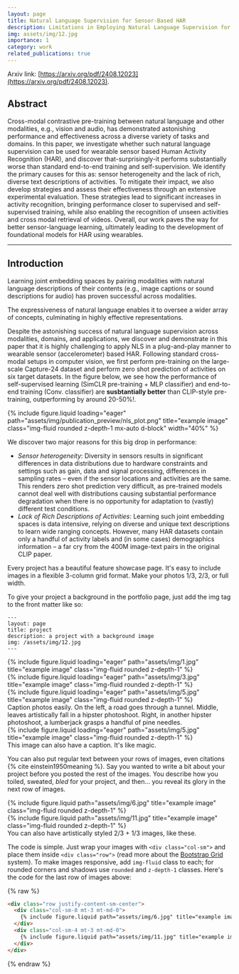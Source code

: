 ```yaml
---
layout: page
title: Natural Language Supervision for Sensor-Based HAR
description: Limitations in Employing Natural Language Supervision for Sensor-Based Human Activity Recognition--And Ways to Overcome Them
img: assets/img/12.jpg
importance: 1
category: work
related_publications: true
---
```


Arxiv link: [https://arxiv.org/pdf/2408.12023](https://arxiv.org/pdf/2408.12023).

## Abstract
Cross-modal contrastive pre-training between natural language and other modalities, e.g., vision and audio, has demonstrated astonishing performance and effectiveness across a diverse variety of tasks and domains. In this paper, we investigate whether such natural language supervision can be used for wearable sensor based Human Activity Recognition (HAR), and discover that-surprisingly-it performs substantially worse than standard end-to-end training and self-supervision. We identify the primary causes for this as: sensor heterogeneity and the lack of rich, diverse text descriptions of activities. To mitigate their impact, we also develop strategies and assess their effectiveness through an extensive experimental evaluation. These strategies lead to significant increases in activity recognition, bringing performance closer to supervised and self-supervised training, while also enabling the recognition of unseen activities and cross modal retrieval of videos. Overall, our work paves the way for better sensor-language learning, ultimately leading to the development of foundational models for HAR using wearables.

---

## Introduction
Learning joint embedding spaces by pairing modalities with natural language descriptions of their contents (e.g., image captions or sound descriptions for audio) has proven successful across modalities. 
<!-- Here, the task is to predict which description goes with which input, for large-scale datasets. -->
The expressiveness of natural language enables it to oversee a wider array of concepts, culminating in highly effective representations.

Despite the astonishing success of natural language supervision across modalities, domains, and applications, we discover and demonstrate in this paper that it is highly challenging to apply NLS in a plug-and-play manner to wearable sensor (accelerometer) based HAR.
Following standard cross-modal setups in computer vision, we first perform pre-training on the large-scale Capture-24 dataset and perform zero shot prediction of activities on six target datasets.
In the figure below, we see how the performance of self-supervised learning (SimCLR pre-training + MLP classifier) and end-to-end training (Conv. classifier) are **susbtantially better** than CLIP-style pre-training, outperforming by around 20-50%!.

<!-- For the performance drop image. The width controls how big the image looks like. `mx-auto d-block` centers the image in the page.  -->
<div class="row">
    <div class="col-sm mt-3 mt-md-0">
        {% include figure.liquid loading="eager" path="assets/img/publication_preview/nls_plot.png" title="example image" class="img-fluid rounded z-depth-1 mx-auto d-block"  width="40%" %}
    </div>
</div>
<!-- <div class="caption">
    Zero shot recognition of activities on six target datasets.
</div> -->

We discover two major reasons for this big drop in performance:
 - *Sensor heterogeneity*: Diversity in sensors results in significant differences in data distributions due to hardware constraints and settings such as gain, data and signal processing, differences in sampling rates – even if the sensor locations and activities are the same. This renders zero shot prediction very difficult, as pre-trained models cannot deal well with distributions causing substantial performance degradation when there is no opportunity for adaptation to (vastly) different test conditions.
 - *Lack of Rich Descriptions of Activities*: Learning such joint embedding spaces is data intensive, relying on diverse and unique text descriptions to learn wide ranging concepts. However, many HAR datasets contain only a handful of activity labels and (in some cases) demographics information – a far cry from the 400M image-text pairs in the original CLIP paper. 



Every project has a beautiful feature showcase page.
It's easy to include images in a flexible 3-column grid format.
Make your photos 1/3, 2/3, or full width.

To give your project a background in the portfolio page, just add the img tag to the front matter like so:

    ---
    layout: page
    title: project
    description: a project with a background image
    img: /assets/img/12.jpg
    ---

<div class="row">
    <div class="col-sm mt-3 mt-md-0">
        {% include figure.liquid loading="eager" path="assets/img/1.jpg" title="example image" class="img-fluid rounded z-depth-1" %}
    </div>
    <div class="col-sm mt-3 mt-md-0">
        {% include figure.liquid loading="eager" path="assets/img/3.jpg" title="example image" class="img-fluid rounded z-depth-1" %}
    </div>
    <div class="col-sm mt-3 mt-md-0">
        {% include figure.liquid loading="eager" path="assets/img/5.jpg" title="example image" class="img-fluid rounded z-depth-1" %}
    </div>
</div>
<div class="caption">
    Caption photos easily. On the left, a road goes through a tunnel. Middle, leaves artistically fall in a hipster photoshoot. Right, in another hipster photoshoot, a lumberjack grasps a handful of pine needles.
</div>
<div class="row">
    <div class="col-sm mt-3 mt-md-0">
        {% include figure.liquid loading="eager" path="assets/img/5.jpg" title="example image" class="img-fluid rounded z-depth-1" %}
    </div>
</div>
<div class="caption">
    This image can also have a caption. It's like magic.
</div>

You can also put regular text between your rows of images, even citations {% cite einstein1950meaning %}.
Say you wanted to write a bit about your project before you posted the rest of the images.
You describe how you toiled, sweated, _bled_ for your project, and then... you reveal its glory in the next row of images.

<div class="row justify-content-sm-center">
    <div class="col-sm-8 mt-3 mt-md-0">
        {% include figure.liquid path="assets/img/6.jpg" title="example image" class="img-fluid rounded z-depth-1" %}
    </div>
    <div class="col-sm-4 mt-3 mt-md-0">
        {% include figure.liquid path="assets/img/11.jpg" title="example image" class="img-fluid rounded z-depth-1" %}
    </div>
</div>
<div class="caption">
    You can also have artistically styled 2/3 + 1/3 images, like these.
</div>

The code is simple.
Just wrap your images with `<div class="col-sm">` and place them inside `<div class="row">` (read more about the <a href="https://getbootstrap.com/docs/4.4/layout/grid/">Bootstrap Grid</a> system).
To make images responsive, add `img-fluid` class to each; for rounded corners and shadows use `rounded` and `z-depth-1` classes.
Here's the code for the last row of images above:

{% raw %}

```html
<div class="row justify-content-sm-center">
  <div class="col-sm-8 mt-3 mt-md-0">
    {% include figure.liquid path="assets/img/6.jpg" title="example image" class="img-fluid rounded z-depth-1" %}
  </div>
  <div class="col-sm-4 mt-3 mt-md-0">
    {% include figure.liquid path="assets/img/11.jpg" title="example image" class="img-fluid rounded z-depth-1" %}
  </div>
</div>
```

{% endraw %}
